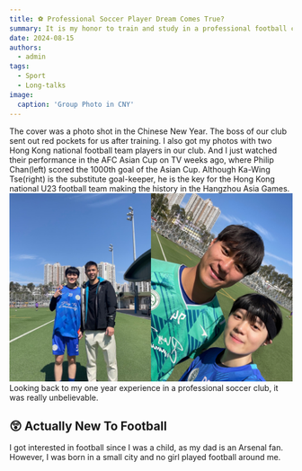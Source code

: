 ```yaml
---
title: ⚽️ Professional Soccer Player Dream Comes True?
summary: It is my honor to train and study in a professional football club!
date: 2024-08-15
authors:
  - admin
tags:
  - Sport
  - Long-talks
image:
  caption: 'Group Photo in CNY'
---
```


The cover was a photo shot in the Chinese New Year. The boss of our club sent out red pockets for us after training. I also got my photos with two Hong Kong national football team players in our club. And I just watched their performance in the AFC Asian Cup on TV weeks ago, where Philip Chan(left) scored the 1000th goal of the Asian Cup. Although Ka-Wing Tse(right) is the substitute goal-keeper, he is the key for the Hong Kong national U23 football team making the history in the Hangzhou Asia Games.
![Philip Chan(Left) and Ka-Wing Tse(right)](imgs/PhilipKWT.JPG)
Looking back to my one year experience in a professional soccer club, it was really unbelievable.

## 😲 Actually New To Football
I got interested in football since I was a child, as my dad is an Arsenal fan. However, I was born in a small city and no girl played football around me.